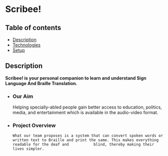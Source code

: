 ﻿# Scribee!

## Table of contents
* [Description](#Description)
* [Technologies](#Technologies)
* [Setup](#Setup)

## Description
**Scribee! is your personal companion to learn and understand Sign Language And Braille Translation.** 
- ### Our Aim 
    Helping specially-abled people gain better access to education, politics, media, and entertainment which is available in the audio-video format.
- ### Project Overview
      What our team proposes is a system that can convert spoken words or written text to Braille and print the same. This makes everything readable for the deaf and           blind, thereby making their lives simpler.


